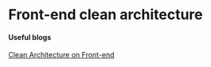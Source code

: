 # Front-end clean architecture
#### Useful blogs
[Clean Architecture on Front-end](https://dev.to/bespoyasov/clean-architecture-on-frontend-4311)
